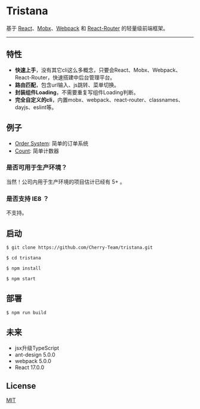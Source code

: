# Tristana

基于 [React](https://github.com/facebook/react)、[Mobx](https://github.com/mobxjs/mobx)、[Webpack](https://github.com/webpack/webpack) 和 [React-Router](https://github.com/ReactTraining/react-router) 的轻量级前端框架。

---

## 特性
* **快速上手**，没有其它cli这么多概念，只要会React、Mobx、Webpack、React-Router，快速搭建中后台管理平台。
* **路由匹配**，包含url输入、js跳转、菜单切换。
* **封装组件Loading**，不需要重复写组件Loading判断。
* **完全自定义的cli**，内置mobx、webpack、react-router、classnames、dayjs、eslint等。

## 例子
* [Order System](https://order.downfuture.com/): 简单的订单系统
* [Count](https://order.downfuture.com/#/counter): 简单计数器

### 是否可用于生产环境？
当然！公司内用于生产环境的项目估计已经有 5+ 。

### 是否支持 IE8 ？
不支持。

## 启动
```
$ git clone https://github.com/Cherry-Team/tristana.git

$ cd tristana

$ npm install

$ npm start
```

## 部署
```
$ npm run build
```

## 未来
* jsx升级TypeScript
* ant-design 5.0.0
* webpack 5.0.0
* React 17.0.0

## License

[MIT](https://tldrlegal.com/license/mit-license)
